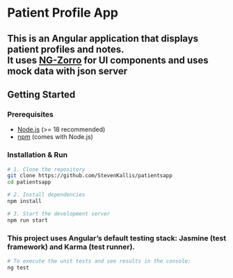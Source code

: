 # Patient Profile App

This is an Angular application that displays patient profiles and notes.  
It uses [NG-Zorro](https://ng.ant.design/) for UI components and uses mock data with json server
---

##  Getting Started

### Prerequisites
- [Node.js](https://nodejs.org/) (>= 18 recommended)  
- [npm](https://www.npmjs.com/) (comes with Node.js)  

### Installation & Run
```bash
# 1. Clone the repository
git clone https://github.com/StevenKallis/patientsapp
cd patientsapp

# 2. Install dependencies
npm install

# 3. Start the development server
npm run start
```
### This project uses Angular’s default testing stack: Jasmine (test framework) and Karma (test runner).
```bash
# To execute the unit tests and see results in the console:
ng test
